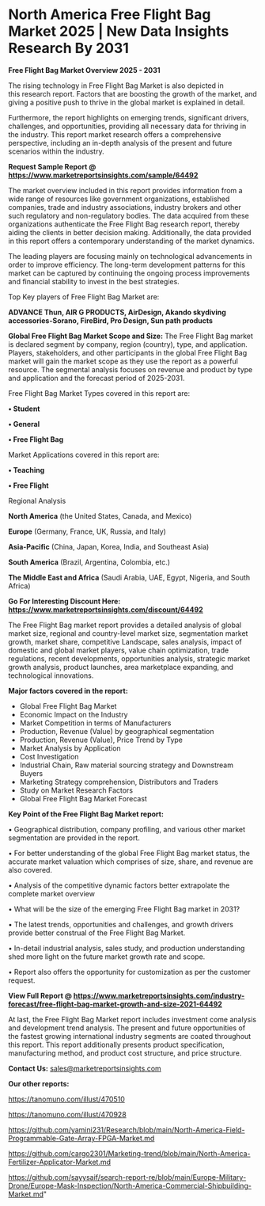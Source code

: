# North America Free Flight Bag Market 2025 | New Data Insights Research By 2031

<Strong> Free Flight Bag Market Overview 2025 - 2031</strong>

The rising technology in Free Flight Bag Market is also depicted in this research report. Factors that are boosting the growth of the market, and giving a positive push to thrive in the global market is explained in detail.

Furthermore, the report highlights on emerging trends, significant drivers, challenges, and opportunities, providing all necessary data for thriving in the industry. This report market research offers a comprehensive perspective, including an in-depth analysis of the present and future scenarios within the industry.

<strong>Request Sample Report @ <a href=https://www.marketreportsinsights.com/sample/64492>https://www.marketreportsinsights.com/sample/64492</a></strong>

The market overview included in this report provides information from a wide range of resources like government organizations, established companies, trade and industry associations, industry brokers and other such regulatory and non-regulatory bodies. The data acquired from these organizations authenticate the Free Flight Bag research report, thereby aiding the clients in better decision making. Additionally, the data provided in this report offers a contemporary understanding of the market dynamics.

The leading players are focusing mainly on technological advancements in order to improve efficiency. The long-term development patterns for this market can be captured by continuing the ongoing process improvements and financial stability to invest in the best strategies.

Top Key players of Free Flight Bag Market are:

<strong>ADVANCE Thun, AIR G PRODUCTS, AirDesign, Akando skydiving accessories-Sorano, FireBird, Pro Design, Sun path products</strong>

<strong><b>Global Free Flight Bag Market Scope and Size:</b></strong>
The Free Flight Bag market is declared segment by company, region (country), type, and application. Players, stakeholders, and other participants in the global Free Flight Bag market will gain the market scope as they use the report as a powerful resource. The segmental analysis focuses on revenue and product by type and application and the forecast period of 2025-2031.

Free Flight Bag Market Types covered in this report are:

<strong>• Student

• General

• Free Flight Bag</strong>

Market Applications covered in this report are:

<strong>• Teaching

• Free Flight</strong> 

Regional Analysis

<strong>North America</strong> (the United States, Canada, and Mexico)

<strong>Europe</strong> (Germany, France, UK, Russia, and Italy)

<strong>Asia-Pacific</strong> (China, Japan, Korea, India, and Southeast Asia)

<strong>South America</strong> (Brazil, Argentina, Colombia, etc.)

<strong>The Middle East and Africa</strong> (Saudi Arabia, UAE, Egypt, Nigeria, and South Africa)

<strong>Go For Interesting Discount Here: <a href=https://www.marketreportsinsights.com/discount/64492>https://www.marketreportsinsights.com/discount/64492</a></strong>

The Free Flight Bag market report provides a detailed analysis of global market size, regional and country-level market size, segmentation market growth, market share, competitive Landscape, sales analysis, impact of domestic and global market players, value chain optimization, trade regulations, recent developments, opportunities analysis, strategic market growth analysis, product launches, area marketplace expanding, and technological innovations.

<strong><b>Major factors covered in the report:</b></strong>
<ul>
  <li>Global Free Flight Bag Market </li>
  <li>Economic Impact on the Industry</li>
  <li>Market Competition in terms of Manufacturers</li>
  <li>Production, Revenue (Value) by geographical segmentation</li>
  <li>Production, Revenue (Value), Price Trend by Type</li>
  <li>Market Analysis by Application</li>
  <li>Cost Investigation</li>
  <li>Industrial Chain, Raw material sourcing strategy and Downstream Buyers</li>
  <li>Marketing Strategy comprehension, Distributors and Traders</li>
  <li>Study on Market Research Factors</li>
  <li>Global Free Flight Bag Market Forecast</li>
</ul>

<strong><b>Key Point of the Free Flight Bag Market report:</b></strong>

• Geographical distribution, company profiling, and various other market segmentation are provided in the report.

• For better understanding of the global Free Flight Bag market status, the accurate market valuation which comprises of size, share, and revenue are also covered.

• Analysis of the competitive dynamic factors better extrapolate the complete market overview

• What will be the size of the emerging Free Flight Bag market in 2031?

• The latest trends, opportunities and challenges, and growth drivers provide better construal of the Free Flight Bag Market.

• In-detail industrial analysis, sales study, and production understanding shed more light on the future market growth rate and scope.

• Report also offers the opportunity for customization as per the customer request.

<strong><b>View Full Report @ <a href=https://www.marketreportsinsights.com/industry-forecast/free-flight-bag-market-growth-and-size-2021-64492>https://www.marketreportsinsights.com/industry-forecast/free-flight-bag-market-growth-and-size-2021-64492</a></b></strong>


At last, the Free Flight Bag Market report includes investment come analysis and development trend analysis. The present and future opportunities of the fastest growing international industry segments are coated throughout this report. This report additionally presents product specification, manufacturing method, and product cost structure, and price structure.

<strong>Contact Us:</strong>
sales@marketreportsinsights.com

<strong>Our other reports:</strong>

<a href=https://tanomuno.com/illust/470510>https://tanomuno.com/illust/470510</a>

<a href=https://tanomuno.com/illust/470928>https://tanomuno.com/illust/470928</a>

<a href=https://github.com/yamini231/Research/blob/main/North-America-Field-Programmable-Gate-Array-FPGA-Market.md>https://github.com/yamini231/Research/blob/main/North-America-Field-Programmable-Gate-Array-FPGA-Market.md</a>

<a href=https://github.com/cargo2301/Marketing-trend/blob/main/North-America-Fertilizer-Applicator-Market.md>https://github.com/cargo2301/Marketing-trend/blob/main/North-America-Fertilizer-Applicator-Market.md</a>

<a href=https://github.com/sayysaif/search-report-re/blob/main/Europe-Military-Drone/Europe-Mask-Inspection/North-America-Commercial-Shipbuilding-Market.md>https://github.com/sayysaif/search-report-re/blob/main/Europe-Military-Drone/Europe-Mask-Inspection/North-America-Commercial-Shipbuilding-Market.md</a>"
